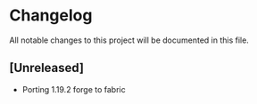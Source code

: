 # Changelog

All notable changes to this project will be documented in this file.

## [Unreleased]

- Porting 1.19.2 forge to fabric